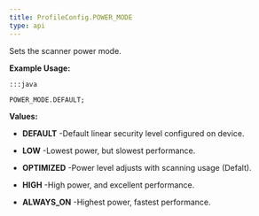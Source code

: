 ```yaml
---
title: ProfileConfig.POWER_MODE
type: api
---
```



Sets the scanner power mode.
 
 

**Example Usage:**
	
	:::java
	
	POWER_MODE.DEFAULT;
	


**Values:**

* **DEFAULT** -Default linear security level configured on device.

* **LOW** -Lowest power, but slowest performance.

* **OPTIMIZED** -Power level adjusts with scanning usage (Defalt).

* **HIGH** -High power, and excellent performance.

* **ALWAYS_ON** -Highest power, fastest performance.

